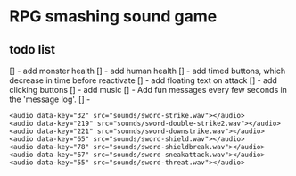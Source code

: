 # RPG smashing sound game


## todo list
[] - add monster health
[] - add human health
[] - add timed buttons, which decrease in time before reactivate
[] - add floating text on attack
[] - add clicking buttons
[] - add music
[] - Add fun messages every few seconds in the 'message log'.
[] - 

    <audio data-key="32" src="sounds/sword-strike.wav"></audio>
    <audio data-key="219" src="sounds/sword-double-strike2.wav"></audio>
    <audio data-key="221" src="sounds/sword-downstrike.wav"></audio>
    <audio data-key="65" src="sounds/sword-shield.wav"></audio>
    <audio data-key="78" src="sounds/sword-shieldbreak.wav"></audio>
    <audio data-key="67" src="sounds/sword-sneakattack.wav"></audio>
    <audio data-key="55" src="sounds/sword-threat.wav"></audio>